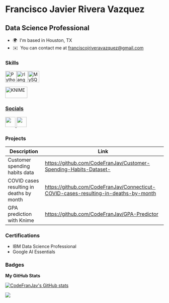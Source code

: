 Francisco Javier Rivera Vazquez
=======================================================================================================================================================

Data Science Professional
-------------------------

* 🌍  I'm based in Houston, TX
* ✉️  You can contact me at [franciscojriveravazquez@gmail.com](mailto:franciscojriveravazquez@gmail.com)

### Skills


<p align="left">
<a href="https://www.python.org/" target="_blank" rel="noreferrer"><img src="https://raw.githubusercontent.com/danielcranney/readme-generator/main/public/icons/skills/python-colored.svg" width="36" height="36" alt="Python" /></a><a href="https://www.r-project.org/" target="_blank" rel="noreferrer"><img src="https://raw.githubusercontent.com/danielcranney/readme-generator/main/public/icons/skills/rlang-colored.svg" width="36" height="36" alt="rlang" /></a><a href="https://www.mysql.com/" target="_blank" rel="noreferrer"><img src="https://raw.githubusercontent.com/danielcranney/readme-generator/main/public/icons/skills/mysql-colored.svg" width="36" height="36" alt="MySQL"> <p align="left"><a href="https://www.knime.com/" target="_blank" rel="noreferrer"><img src="https://imgur.com/oH8bEtb.png" width="70" height="36" alt="KNIME">
  


### Socials

<p align="left"> <a href="https://www.github.com/CodeFranJav" target="_blank" rel="noreferrer"> <picture> <source media="(prefers-color-scheme: dark)" srcset="https://raw.githubusercontent.com/danielcranney/readme-generator/main/public/icons/socials/github-dark.svg" /> <source media="(prefers-color-scheme: light)" srcset="https://raw.githubusercontent.com/danielcranney/readme-generator/main/public/icons/socials/github.svg" /> <img src="https://raw.githubusercontent.com/danielcranney/readme-generator/main/public/icons/socials/github.svg" width="32" height="32" /> </picture> </a> <a href="https://www.linkedin.com/in/francisco-riveravazquez-ba38751a8/" target="_blank" rel="noreferrer"> <picture> <source media="(prefers-color-scheme: dark)" srcset="https://raw.githubusercontent.com/danielcranney/readme-generator/main/public/icons/socials/linkedin-dark.svg" /> <source media="(prefers-color-scheme: light)" srcset="https://raw.githubusercontent.com/danielcranney/readme-generator/main/public/icons/socials/linkedin.svg" /> <img src="https://raw.githubusercontent.com/danielcranney/readme-generator/main/public/icons/socials/linkedin.svg" width="32" height="32" /> </picture> </a></p>

### Projects
| Description                                   | Link                                                                                |
|-----------------------------------------------|-------------------------------------------------------------------------------------|
| Customer spending habits data                 | https://github.com/CodeFranJav/Customer-Spending-Habits-Dataset-
| COVID cases resulting in deaths by month      | https://github.com/CodeFranJav/Connecticut-COVID-cases-resulting-in-deaths-by-month |
| GPA prediction with Knime                     | https://github.com/CodeFranJav/GPA-Predictor                                        |

### Certifications
- IBM Data Science Professional
- Google AI Essentials

### Badges

<b>My GitHub Stats</b>

<a href="http://www.github.com/CodeFranJav"><img src="https://github-readme-stats.vercel.app/api?username=CodeFranJav&show_icons=true&hide=&count_private=true&title_color=0891b2&text_color=ffffff&icon_color=0891b2&bg_color=1c1917&hide_border=true&show_icons=true" alt="CodeFranJav's GitHub stats" /></a>

<a href="http://www.github.com/CodeFranJav"><img src="https://github-readme-streak-stats.herokuapp.com/?user=CodeFranJav&stroke=ffffff&background=1c1917&ring=0891b2&fire=0891b2&currStreakNum=ffffff&currStreakLabel=0891b2&sideNums=ffffff&sideLabels=ffffff&dates=ffffff&hide_border=true" /></a>




